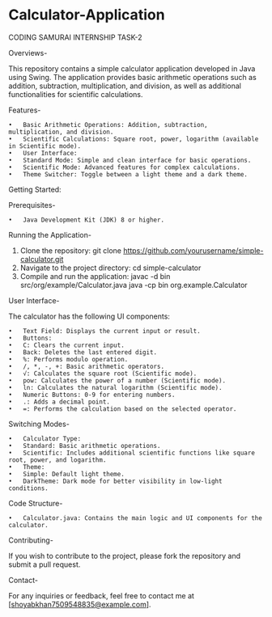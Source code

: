 # Calculator-Application
CODING SAMURAI INTERNSHIP TASK-2

Overviews- 

This repository contains a simple calculator application developed in Java using Swing. The application provides basic arithmetic operations such as addition, subtraction, multiplication, and division, as well as additional functionalities for scientific calculations.


Features-

	•	Basic Arithmetic Operations: Addition, subtraction, multiplication, and division.
	•	Scientific Calculations: Square root, power, logarithm (available in Scientific mode).
	•	User Interface:
	•	Standard Mode: Simple and clean interface for basic operations.
	•	Scientific Mode: Advanced features for complex calculations.
	•	Theme Switcher: Toggle between a light theme and a dark theme.


Getting Started:

Prerequisites-

	•	Java Development Kit (JDK) 8 or higher.


Running the Application-

1. Clone the repository: git clone https://github.com/yourusername/simple-calculator.git
2. Navigate to the project directory: cd simple-calculator
3. Compile and run the application:
   javac -d bin src/org/example/Calculator.java
   java -cp bin org.example.Calculator

     
User Interface-

The calculator has the following UI components:

	•	Text Field: Displays the current input or result.
	•	Buttons:
	•	C: Clears the current input.
	•	Back: Deletes the last entered digit.
	•	%: Performs modulo operation.
	•	/, *, -, +: Basic arithmetic operators.
	•	√: Calculates the square root (Scientific mode).
	•	pow: Calculates the power of a number (Scientific mode).
	•	ln: Calculates the natural logarithm (Scientific mode).
	•	Numeric Buttons: 0-9 for entering numbers.
	•	.: Adds a decimal point.
	•	=: Performs the calculation based on the selected operator.


Switching Modes-

	•	Calculator Type:
	•	Standard: Basic arithmetic operations.
	•	Scientific: Includes additional scientific functions like square root, power, and logarithm.
	•	Theme:
	•	Simple: Default light theme.
	•	DarkTheme: Dark mode for better visibility in low-light conditions.


Code Structure-

	•	Calculator.java: Contains the main logic and UI components for the calculator.


Contributing-

If you wish to contribute to the project, please fork the repository and submit a pull request.


Contact-

For any inquiries or feedback, feel free to contact me at [shoyabkhan7509548835@example.com].
